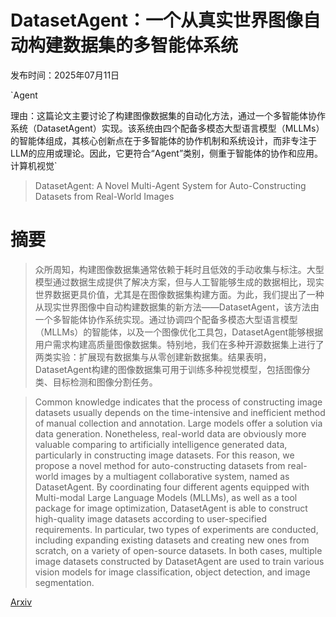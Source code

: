 # DatasetAgent：一个从真实世界图像自动构建数据集的多智能体系统

发布时间：2025年07月11日

`Agent

理由：这篇论文主要讨论了构建图像数据集的自动化方法，通过一个多智能体协作系统（DatasetAgent）实现。该系统由四个配备多模态大型语言模型（MLLMs）的智能体组成，其核心创新点在于多智能体的协作机制和系统设计，而非专注于LLM的应用或理论。因此，它更符合“Agent”类别，侧重于智能体的协作和应用。` `计算机视觉`

> DatasetAgent: A Novel Multi-Agent System for Auto-Constructing Datasets from Real-World Images

# 摘要

> 众所周知，构建图像数据集通常依赖于耗时且低效的手动收集与标注。大型模型通过数据生成提供了解决方案，但与人工智能够生成的数据相比，现实世界数据更具价值，尤其是在图像数据集构建方面。为此，我们提出了一种从现实世界图像中自动构建数据集的新方法——DatasetAgent，该方法由一个多智能体协作系统实现。通过协调四个配备多模态大型语言模型（MLLMs）的智能体，以及一个图像优化工具包，DatasetAgent能够根据用户需求构建高质量图像数据集。特别地，我们在多种开源数据集上进行了两类实验：扩展现有数据集与从零创建新数据集。结果表明，DatasetAgent构建的图像数据集可用于训练多种视觉模型，包括图像分类、目标检测和图像分割任务。

> Common knowledge indicates that the process of constructing image datasets usually depends on the time-intensive and inefficient method of manual collection and annotation. Large models offer a solution via data generation. Nonetheless, real-world data are obviously more valuable comparing to artificially intelligence generated data, particularly in constructing image datasets. For this reason, we propose a novel method for auto-constructing datasets from real-world images by a multiagent collaborative system, named as DatasetAgent. By coordinating four different agents equipped with Multi-modal Large Language Models (MLLMs), as well as a tool package for image optimization, DatasetAgent is able to construct high-quality image datasets according to user-specified requirements. In particular, two types of experiments are conducted, including expanding existing datasets and creating new ones from scratch, on a variety of open-source datasets. In both cases, multiple image datasets constructed by DatasetAgent are used to train various vision models for image classification, object detection, and image segmentation.

[Arxiv](https://arxiv.org/abs/2507.08648)